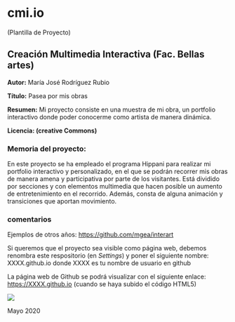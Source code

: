 # cmi.io

(Plantilla de Proyecto) 

## Creación Multimedia Interactiva (Fac. Bellas artes)

**Autor:** María José Rodríguez Rubio

**Título:** Pasea por mis obras

**Resumen:** Mi proyecto consiste en una muestra de mi obra, un portfolio interactivo donde poder conocerme como artista de manera dinámica.

**Licencia: (creative Commons)**


### Memoria del proyecto:


En este proyecto se ha empleado el programa Hippani para realizar mi portfolio interactivo y personalizado, en el que se podrán recorrer mis obras de manera amena y participativa por parte de los visitantes. Está dividido por secciones y con elementos multimedia que hacen posible un aumento de entretenimiento en el recorrido. Además, consta de alguna animación y transiciones que aportan movimiento.







### comentarios

Ejemplos de otros años: https://github.com/mgea/interart 

Si queremos que el proyecto sea visible como página web, debemos renombra este respositorio (en *Settings*) y poner el siguiente nombre: XXXX.github.io  donde XXXX es tu nombre de usuario en github

La página web de Github se podrá visualizar con el siguiente enlace: https://XXXX.github.io (cuando se haya subido el código HTML5) 


![](https://upload.wikimedia.org/wikipedia/commons/thumb/6/62/CC-BY-SA-Andere_Wikis_%28v%29.svg/200px-CC-BY-SA-Andere_Wikis_%28v%29.svg.png)



Mayo 2020
